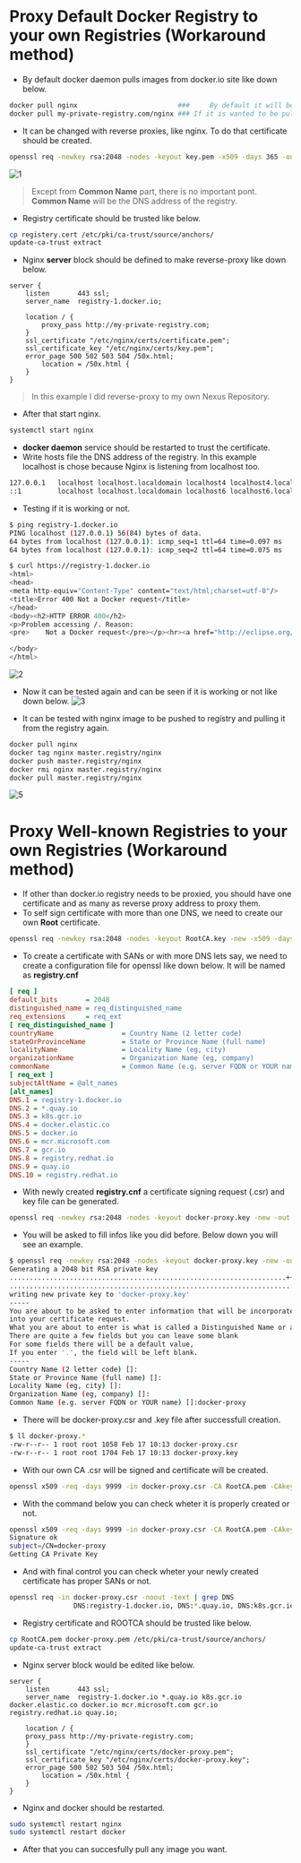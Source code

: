 
# Proxy Default Docker Registry to your own Registries (Workaround method)
- By default docker daemon pulls images from docker.io site like down below. 
```bash
docker pull nginx                         ###     By default it will be pulled from docker.io    ###
docker pull my-private-registry.com/nginx ### If it is wanted to be pulled other than Docker Hub ###
```
- It can be changed with reverse proxies, like nginx. To do that certificate should be created.
```bash
openssl req -newkey rsa:2048 -nodes -keyout key.pem -x509 -days 365 -out certificate.pem
```
![1](https://user-images.githubusercontent.com/59168275/104118122-969b5100-5337-11eb-9580-42ff15f64b70.png)
> Except from **Common Name** part, there is no important pont. **Common Name** will be the DNS address of the registry.
- Registry certificate should be trusted like below.
 ```bash
cp registery.cert /etc/pki/ca-trust/source/anchors/
update-ca-trust extract
```
- Nginx **server** block should be defined to make reverse-proxy like down below.
```nginx
server {
    listen       443 ssl;
    server_name  registry-1.docker.io;

    location / {
	    proxy_pass http://my-private-registry.com;
    }
    ssl_certificate "/etc/nginx/certs/certificate.pem";
    ssl_certificate_key "/etc/nginx/certs/key.pem";
    error_page 500 502 503 504 /50x.html;
        location = /50x.html {
    }
}
```
>In this example I did reverse-proxy to my own Nexus Repository.
- After that start nginx.
```bash
systemctl start nginx
```
- **docker daemon** service should be restarted to trust the certificate.
- Write hosts file the DNS address of the registry. In this example localhost is chose because Nginx is listening from localhost too.
```bash
127.0.0.1   localhost localhost.localdomain localhost4 localhost4.localdomain4 registry-1.docker.io
::1         localhost localhost.localdomain localhost6 localhost6.localdomain6
```
- Testing if it is working or not.
```bash
$ ping registry-1.docker.io
PING localhost (127.0.0.1) 56(84) bytes of data.
64 bytes from localhost (127.0.0.1): icmp_seq=1 ttl=64 time=0.097 ms
64 bytes from localhost (127.0.0.1): icmp_seq=2 ttl=64 time=0.075 ms

$ curl https://registry-1.docker.io
<html>
<head>
<meta http-equiv="Content-Type" content="text/html;charset=utf-8"/>
<title>Error 400 Not a Docker request</title>
</head>
<body><h2>HTTP ERROR 400</h2>
<p>Problem accessing /. Reason:
<pre>    Not a Docker request</pre></p><hr><a href="http://eclipse.org/jetty">Powered by Jetty:// 9.4.18.v20190429</a><hr/>

</body>
</html>
```
![2](https://user-images.githubusercontent.com/59168275/104118189-322cc180-5338-11eb-8e1e-d83181193536.png)

- Now it can be tested again and can be seen if it is working or not like down below.
![3](https://user-images.githubusercontent.com/59168275/104118190-32c55800-5338-11eb-9781-38e1b50287a3.png)

- It can be tested with nginx image to be pushed to registry and pulling it from the registry again.
```bash
docker pull nginx
docker tag nginx master.registry/nginx
docker push master.registry/nginx
docker rmi nginx master.registry/nginx
docker pull master.registry/nginx
```
![5](https://user-images.githubusercontent.com/59168275/104117611-87b29f80-5333-11eb-82cd-bc115f5d4e26.png)

# Proxy Well-known Registries to your own Registries (Workaround method)

- If other than docker.io registry needs to be proxied, you should have one certificate and as many as reverse proxy address to proxy them.
- To self sign certificate with more than one DNS, we need to create our own **Root** certificate. 
```bash
openssl req -newkey rsa:2048 -nodes -keyout RootCA.key -new -x509 -days 99999 -out RootCA.pem
```
- To create a certificate with SANs or with more DNS lets say, we need to create a configuration file for openssl like down below. It will be named as **registry.cnf**
```ini
[ req ]
default_bits       = 2048
distinguished_name = req_distinguished_name
req_extensions     = req_ext
[ req_distinguished_name ]
countryName                 = Country Name (2 letter code)
stateOrProvinceName         = State or Province Name (full name)
localityName                = Locality Name (eg, city)
organizationName            = Organization Name (eg, company)
commonName                  = Common Name (e.g. server FQDN or YOUR name)
[ req_ext ]
subjectAltName = @alt_names
[alt_names]
DNS.1 = registry-1.docker.io
DNS.2 = *.quay.io
DNS.3 = k8s.gcr.io
DNS.4 = docker.elastic.co
DNS.5 = docker.io
DNS.6 = mcr.microsoft.com
DNS.7 = gcr.io
DNS.8 = registry.redhat.io
DNS.9 = quay.io
DNS.10 = registry.redhat.io
```
- With newly created **registry.cnf** a certificate signing request (.csr)
and key file can be generated.
```bash
openssl req -newkey rsa:2048 -nodes -keyout docker-proxy.key -new -out docker-proxy.csr -config registry.cnf -extensions req_ext
```
- You will be asked to fill infos like you did before. Below down you will see an example.
```bash
$ openssl req -newkey rsa:2048 -nodes -keyout docker-proxy.key -new -out docker-proxy.csr -config registry.cnf -extensions req_ext
Generating a 2048 bit RSA private key
.....................................................................+++
.....................................................................................................................................................................................................................................................................................................+++
writing new private key to 'docker-proxy.key'
-----
You are about to be asked to enter information that will be incorporated
into your certificate request.
What you are about to enter is what is called a Distinguished Name or a DN.
There are quite a few fields but you can leave some blank
For some fields there will be a default value,
If you enter '.', the field will be left blank.
-----
Country Name (2 letter code) []:
State or Province Name (full name) []:
Locality Name (eg, city) []:
Organization Name (eg, company) []:
Common Name (e.g. server FQDN or YOUR name) []:docker-proxy
```
- There will be docker-proxy.csr and .key file after successfull creation.
```bash
$ ll docker-proxy.*
-rw-r--r-- 1 root root 1058 Feb 17 10:13 docker-proxy.csr
-rw-r--r-- 1 root root 1704 Feb 17 10:13 docker-proxy.key
```
- With our own CA .csr will be signed and certificate will be created.
```bash
openssl x509 -req -days 9999 -in docker-proxy.csr -CA RootCA.pem -CAkey RootCA.key -set_serial 0101 -extfile registry.cnf -extensions req_ext -out docker-proxy.pem
```
- With the command below you can check wheter it is properly created or not.
```bash
openssl x509 -req -days 9999 -in docker-proxy.csr -CA RootCA.pem -CAkey RootCA.key -set_serial 0101 -extfile registry.cnf -extensions req_ext -out docker-proxy.pem
Signature ok
subject=/CN=docker-proxy
Getting CA Private Key
```
- And with final control you can check wheter your newly created certificate has proper SANs or not.
```bash
openssl req -in docker-proxy.csr -noout -text | grep DNS
                DNS:registry-1.docker.io, DNS:*.quay.io, DNS:k8s.gcr.io, DNS:docker.elastic.co, DNS:docker.io, DNS:mcr.microsoft.com, DNS:gcr.io, DNS:registry.redhat.io, DNS:quay.io
```
- Registry certificate and ROOTCA should be trusted like below.
 ```bash
cp RootCA.pem docker-proxy.pem /etc/pki/ca-trust/source/anchors/
update-ca-trust extract
```
- Nginx server block would be edited like below.
```nginx
server {
    listen       443 ssl;
    server_name  registry-1.docker.io *.quay.io k8s.gcr.io docker.elastic.co docker.io mcr.microsoft.com gcr.io registry.redhat.io quay.io;

    location / {
    proxy_pass http://my-private-registry.com;
    }
    ssl_certificate "/etc/nginx/certs/docker-proxy.pem";
    ssl_certificate_key "/etc/nginx/certs/docker-proxy.key";
    error_page 500 502 503 504 /50x.html;
        location = /50x.html {
    }
}
```
- Nginx and docker should be restarted.
```bash
sudo systemctl restart nginx 
sudo systemctl restart docker
```
- After that you can succesfully pull any image you want.
